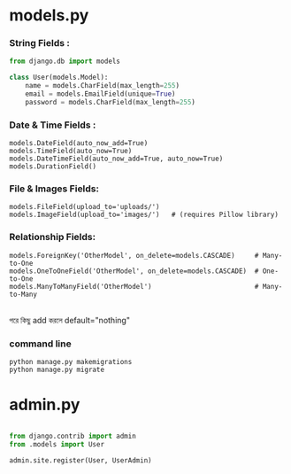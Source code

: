 
# models.py

<h3> String Fields : </h3>

```python
from django.db import models

class User(models.Model):
    name = models.CharField(max_length=255)
    email = models.EmailField(unique=True)
    password = models.CharField(max_length=255) 
```
<h3> Date & Time Fields : </h3>

```
models.DateField(auto_now_add=True)                 
models.TimeField(auto_now=True)                        
models.DateTimeField(auto_now_add=True, auto_now=True) 
models.DurationField()                                 

```

<h3>File & Images Fields: </h3>

```
models.FileField(upload_to='uploads/') 
models.ImageField(upload_to='images/')   # (requires Pillow library)

```

<h3>Relationship Fields: </h3>

```
models.ForeignKey('OtherModel', on_delete=models.CASCADE)     # Many-to-One
models.OneToOneField('OtherModel', on_delete=models.CASCADE)  # One-to-One
models.ManyToManyField('OtherModel')                          # Many-to-Many

```
<br>
পরে কিছু add করলে default="nothing"

<h3> command line </h3>

```
python manage.py makemigrations
python manage.py migrate
```

# admin.py

```python

from django.contrib import admin
from .models import User

admin.site.register(User, UserAdmin)

```

